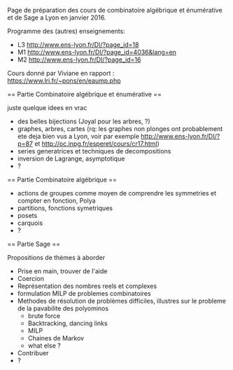 Page de préparation des cours de combinatoire algébrique et énumérative et de Sage a Lyon en janvier 2016.


Programme des (autres) enseignements:
 * L3 http://www.ens-lyon.fr/DI/?page_id=18
 * M1 http://www.ens-lyon.fr/DI/?page_id=4036&lang=en
 * M2 http://www.ens-lyon.fr/DI/?page_id=16

Cours donné par Viviane en rapport : https://www.lri.fr/~pons/en/eaump.php

== Partie Combinatoire algébrique et énumérative ==

juste quelque idees en vrac

  * des belles bijections (Joyal pour les arbres, ?)
  * graphes, arbres, cartes (rq: les graphes non plonges ont probablement ete deja bien vus a Lyon, voir par exemple http://www.ens-lyon.fr/DI/?p=87 et http://oc.inpg.fr/esperet/cours/cr17.html)
  * series generatrices et techniques de decompositions
  * inversion de Lagrange, asymptotique
  * ?

== Partie Combinatoire algébrique ==

  * actions de groupes comme moyen de comprendre les symmetries et compter en fonction, Polya
  * partitions, fonctions symetriques
  * posets
  * carquois
  * ?

== Partie Sage ==

Propositions de thèmes à aborder 

 * Prise en main, trouver de l'aide
 * Coercion
 * Représentation des nombres reels et complexes
 * formulation MILP de problemes combinatoires
 * Methodes de résolution de problèmes difficiles, illustres sur le probleme de la pavabilite des polyominos
   * brute force
   * Backtracking, dancing links
   * MILP
   * Chaines de Markov
   * what else ?
 * Contribuer
 * ?

